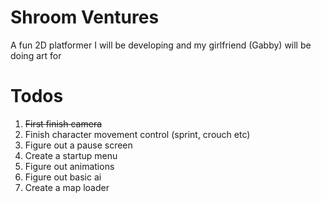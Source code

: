 # Shroom Ventures
A fun 2D platformer I will be developing and my girlfriend (Gabby) will be doing art for

# Todos
1) ~~First finish camera~~
2) Finish character movement control (sprint, crouch etc)
3) Figure out a pause screen
4) Create a startup menu
5) Figure out animations
6) Figure out basic ai
7) Create a map loader
